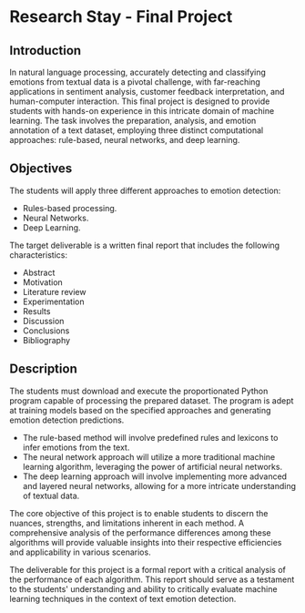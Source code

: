 # Research Stay - Final Project
## Introduction

In natural language processing, accurately detecting and classifying emotions from textual data is a pivotal challenge, with far-reaching applications in sentiment analysis, customer feedback interpretation, and human-computer interaction. This final project is designed to provide students with hands-on experience in this intricate domain of machine learning. The task involves the preparation, analysis, and emotion annotation of a text dataset, employing three distinct computational approaches: rule-based, neural networks, and deep learning.

## Objectives
The students will apply three different approaches to emotion detection: 

 - Rules-based processing. 
 - Neural Networks. 
 - Deep Learning.

The target deliverable is a written final report that includes the following characteristics:

 - Abstract
 - Motivation
 - Literature review
 - Experimentation
 - Results
 - Discussion
 - Conclusions
 - Bibliography

## Description

The students must download and execute the proportionated Python program capable of processing the prepared dataset. The program is adept at training models based on the specified approaches and generating emotion detection predictions. 

 - The rule-based method will involve predefined rules and lexicons to
   infer emotions from the text.
 - The neural network approach will utilize a more traditional machine
   learning algorithm, leveraging the power of artificial neural
   networks.
 - The deep learning approach will involve implementing more advanced
   and layered neural networks, allowing for a more intricate
   understanding of textual data.

The core objective of this project is to enable students to discern the nuances, strengths, and limitations inherent in each method. A comprehensive analysis of the performance differences among these algorithms will provide valuable insights into their respective efficiencies and applicability in various scenarios.

The deliverable for this project is a formal report with a critical analysis of the performance of each algorithm. This report should serve as a testament to the students' understanding and ability to critically evaluate machine learning techniques in the context of text emotion detection.
